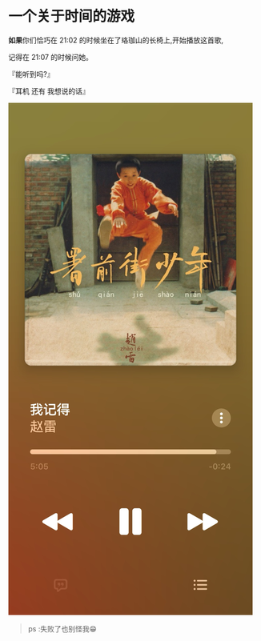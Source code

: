 # 一个关于时间的游戏

**如果**你们恰巧在 21:02 的时候坐在了珞珈山的长椅上,开始播放这首歌,

记得在 21:07 的时候问她。

『能听到吗?』

『耳机 还有 我想说的话』

![](src/time.jpg)

> ps :失败了也别怪我😁
